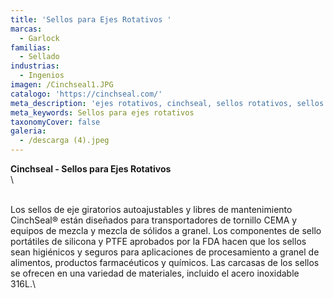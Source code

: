 ```yaml
---
title: 'Sellos para Ejes Rotativos '
marcas:
  - Garlock
familias:
  - Sellado
industrias:
  - Ingenios
imagen: /Cinchseal1.JPG
catalogo: 'https://cinchseal.com/'
meta_description: 'ejes rotativos, cinchseal, sellos rotativos, sellos para ejes'
meta_keywords: Sellos para ejes rotativos
taxonomyCover: false
galeria:
  - /descarga (4).jpeg
---
```


**Cinchseal - Sellos para Ejes Rotativos**\
\\

\
Los sellos de eje giratorios autoajustables y libres de mantenimiento CinchSeal® están diseñados para transportadores de tornillo CEMA y equipos de mezcla y mezcla de sólidos a granel. Los componentes de sello portátiles de silicona y PTFE aprobados por la FDA hacen que los sellos sean higiénicos y seguros para aplicaciones de procesamiento a granel de alimentos, productos farmacéuticos y químicos. Las carcasas de los sellos se ofrecen en una variedad de materiales, incluido el acero inoxidable 316L.\\
